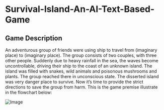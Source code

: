 # Survival-Island-An-AI-Text-Based-Game
## Game Description
An adventurous group of friends were using ship to travel from (imaginary place) to (imaginary place). The group consists of two couples, with three other people. Suddenly due to heavy rainfall in the sea, the waves become uncontrollable, driving their ship to the coast of an unknown island. The island was filled with snakes, wild animals and poisonous mushrooms and plants. The group reached there in unconscious state. The disserted island was very danger place to survive. Now it’s time to provide the strict directions to save the group from harm. This is the game premise illustrate in the flowchart below:

![Image](https://github.com/user-attachments/assets/0536d495-36f5-44ae-9512-57b486a8348d)
